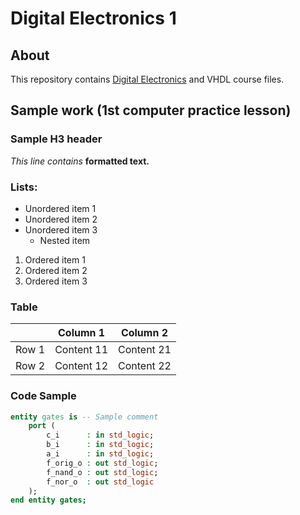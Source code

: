 # Digital Electronics 1
## About
This repository contains [Digital Electronics](https://www.vut.cz/en/students/courses/detail/258369) and VHDL course files.

## Sample work (1st computer practice lesson)
### Sample H3 header

_This line contains_ **formatted text.**

### Lists:

- Unordered item 1
- Unordered item 2
- Unordered item 3
  - Nested item

1. Ordered item 1
2. Ordered item 2
3. Ordered item 3

### Table

|          | Column 1 | Column 2 | 
|----------|----------|----------|
|  Row 1   |Content 11|Content 21|
|  Row 2   |Content 12|Content 22|

### Code Sample

```vhdl
entity gates is -- Sample comment
    port (
        c_i      : in std_logic;
        b_i      : in std_logic;
        a_i      : in std_logic;
        f_orig_o : out std_logic;
        f_nand_o : out std_logic;
        f_nor_o  : out std_logic
    );
end entity gates;
```
